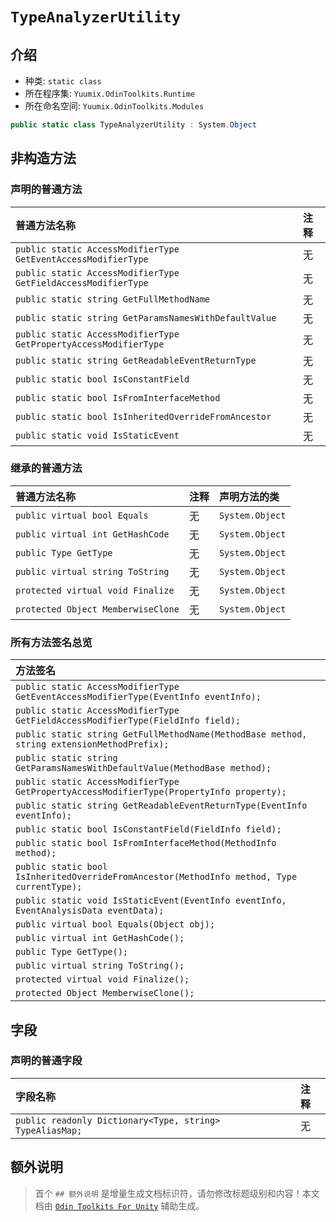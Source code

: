﻿# `TypeAnalyzerUtility`

## 介绍

- 种类: `static class`
- 所在程序集: `Yuumix.OdinToolkits.Runtime`
- 所在命名空间: `Yuumix.OdinToolkits.Modules`

``` csharp
public static class TypeAnalyzerUtility : System.Object
```

## 非构造方法

### 声明的普通方法

| 普通方法名称 | 注释 |
| :--- | :--- | 
| `public static AccessModifierType GetEventAccessModifierType` | 无 |
| `public static AccessModifierType GetFieldAccessModifierType` | 无 |
| `public static string GetFullMethodName` | 无 |
| `public static string GetParamsNamesWithDefaultValue` | 无 |
| `public static AccessModifierType GetPropertyAccessModifierType` | 无 |
| `public static string GetReadableEventReturnType` | 无 |
| `public static bool IsConstantField` | 无 |
| `public static bool IsFromInterfaceMethod` | 无 |
| `public static bool IsInheritedOverrideFromAncestor` | 无 |
| `public static void IsStaticEvent` | 无 |

### 继承的普通方法

| 普通方法名称 | 注释 | 声明方法的类 |
| :--- | :--- | :--- |
| `public virtual bool Equals` | 无 | `System.Object` |
| `public virtual int GetHashCode` | 无 | `System.Object` |
| `public Type GetType` | 无 | `System.Object` |
| `public virtual string ToString` | 无 | `System.Object` |
| `protected virtual void Finalize` | 无 | `System.Object` |
| `protected Object MemberwiseClone` | 无 | `System.Object` |

### 所有方法签名总览

| 方法签名 |
| :--- | 
| `public static AccessModifierType GetEventAccessModifierType(EventInfo eventInfo);` |
| `public static AccessModifierType GetFieldAccessModifierType(FieldInfo field);` |
| `public static string GetFullMethodName(MethodBase method, string extensionMethodPrefix);` |
| `public static string GetParamsNamesWithDefaultValue(MethodBase method);` |
| `public static AccessModifierType GetPropertyAccessModifierType(PropertyInfo property);` |
| `public static string GetReadableEventReturnType(EventInfo eventInfo);` |
| `public static bool IsConstantField(FieldInfo field);` |
| `public static bool IsFromInterfaceMethod(MethodInfo method);` |
| `public static bool IsInheritedOverrideFromAncestor(MethodInfo method, Type currentType);` |
| `public static void IsStaticEvent(EventInfo eventInfo, EventAnalysisData eventData);` |
| `public virtual bool Equals(Object obj);` |
| `public virtual int GetHashCode();` |
| `public Type GetType();` |
| `public virtual string ToString();` |
| `protected virtual void Finalize();` |
| `protected Object MemberwiseClone();` |

## 字段

### 声明的普通字段

| 字段名称 | 注释 | 
| :--- | :--- | 
| `public readonly Dictionary<Type, string> TypeAliasMap;` | 无 |

## 额外说明

> 首个 `## 额外说明` 是增量生成文档标识符，请勿修改标题级别和内容！本文档由 [`Odin Toolkits For Unity`](https://github.com/yuumixcode/OdinToolkits-For-Unity) 辅助生成。
